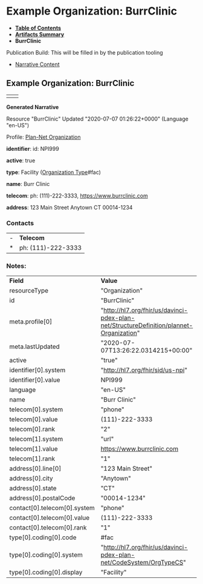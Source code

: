 # Example Organization: BurrClinic

* [**Table of Contents**](toc.html)
* [**Artifacts Summary**](artifacts.html)
* **BurrClinic**

Publication Build: This will be filled in by the publication tooling

* [Narrative Content](#)

## Example Organization: BurrClinic

|  |  |
| --- | --- |
|  | |

**Generated Narrative**

Resource "BurrClinic" Updated "2020-07-07 01:26:22+0000" (Language "en-US")

Profile: [Plan-Net Organization](StructureDefinition-plannet-Organization.html)

**identifier**: id: NPI999

**active**: true

**type**: Facility  ([Organization Type](CodeSystem-OrgTypeCS.html)#fac)

**name**: Burr Clinic

**telecom**: ph: (111)-222-3333, <https://www.burrclinic.com>

**address**: 123 Main Street Anytown CT 00014-1234

### Contacts

|  |  |
| --- | --- |
| - | **Telecom** |
| \* | ph: (111)-222-3333 |

### Notes:

|  |  |
| --- | --- |
| **Field** | **Value** |
| resourceType | "Organization" |
| id | "BurrClinic" |
| meta.profile[0] | "http://hl7.org/fhir/us/davinci-pdex-plan-net/StructureDefinition/plannet-Organization" |
| meta.lastUpdated | "2020-07-07T13:26:22.0314215+00:00" |
| active | "true" |
| identifier[0].system | "http://hl7.org/fhir/sid/us-npi" |
| identifier[0].value | NPI999 |
| language | "en-US" |
| name | "Burr Clinic" |
| telecom[0].system | "phone" |
| telecom[0].value | (111)-222-3333 |
| telecom[0].rank | "2" |
| telecom[1].system | "url" |
| telecom[1].value | https://www.burrclinic.com |
| telecom[1].rank | "1" |
| address[0].line[0] | "123 Main Street" |
| address[0].city | "Anytown" |
| address[0].state | "CT" |
| address[0].postalCode | "00014-1234" |
| contact[0].telecom[0].system | "phone" |
| contact[0].telecom[0].value | (111)-222-3333 |
| contact[0].telecom[0].rank | "1" |
| type[0].coding[0].code | #fac |
| type[0].coding[0].system | "http://hl7.org/fhir/us/davinci-pdex-plan-net/CodeSystem/OrgTypeCS" |
| type[0].coding[0].display | "Facility" |